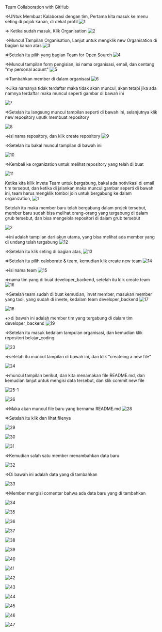 Team Collaboration with GitHub



=>UNtuk Membuat Kalaborasi dengan tim, Pertama kita masuk ke menu seting di pojok kanan, di dekat profil
![1](https://user-images.githubusercontent.com/47927755/71555580-939d2d80-2a60-11ea-91e0-ffab98d78c2f.png)


=> Ketika sudah masuk, Klik Organisation
![2](https://user-images.githubusercontent.com/47927755/71555581-9435c400-2a60-11ea-85db-29a70d706191.png)


=>Muncul Tampilan Organisation, Lanjut untuk mengklik new Organisation di bagian kanan atas
![3](https://user-images.githubusercontent.com/47927755/71555583-9435c400-2a60-11ea-91c9-f3cd83531e95.png)


=>Setelah itu pilih yang bagian Team for Open Sourch
![4](https://user-images.githubusercontent.com/47927755/71555584-94ce5a80-2a60-11ea-98da-3a87b7d97451.png)


=>Muncul tampilan form pengisian, isi nama organisasi, email, dan centang "my personal acount" 
![5](https://user-images.githubusercontent.com/47927755/71555585-9566f100-2a60-11ea-896f-cbd5aac996b4.png)


=>Tambahkan member di dalam organisasi
![6](https://user-images.githubusercontent.com/47927755/71555586-9566f100-2a60-11ea-81b7-6bf4e28f2a42.png)


=>Jika namanya tidak terdaftar maka tidak akan muncul, akan tetapi jika ada namnya terdaftar maka muncul seperti gambar di bawah ini

![7](https://user-images.githubusercontent.com/47927755/71555587-9566f100-2a60-11ea-8de0-773139ead9f4.png)

=>Setelah itu langsung muncul tampilan seperti di bawah ini, selanjutnya klik new repository unutk membuat repository

![8](https://user-images.githubusercontent.com/47927755/71555588-95ff8780-2a60-11ea-8278-d9c85925837a.png)



=>isi nama repository, dan klik create repository
![9](https://user-images.githubusercontent.com/47927755/71555589-95ff8780-2a60-11ea-9395-817fee83d01d.png)

=>Setelah itu bakal muncul tampilan di bawah ini

![10](https://user-images.githubusercontent.com/47927755/71555590-95ff8780-2a60-11ea-9159-61f2055a47c6.png)


=>Kembali ke organization untuk melihat repository yang telah di buat

![11](https://user-images.githubusercontent.com/47927755/71555591-96981e00-2a60-11ea-99b8-9184aa01d6ef.png)


Ketika kita kilik Invete Team untuk bergabung, bakal ada notivikasi di email tim tersebut, dan ketika di jalankan maka muncul gambar seperti di bawah ini, team harus mengklik tombol join untuk bergabung ke dalam organization,
![1](https://user-images.githubusercontent.com/47927755/71555638-c515f900-2a60-11ea-9710-faf782462200.png)

Setelah itu maka member baru telah bergabung dalam projek tersebut, member baru sudah bisa melihat orang-orang yang tergabung di dalam grub tersebut, dan bisa mengelola repositori di dalam grub tersebut

![2](https://user-images.githubusercontent.com/47927755/71555639-c5ae8f80-2a60-11ea-845d-1ce6f07f394a.png)




=>ini adalah tampilan dari akun utama, yang bisa melihat ada member yang di undang telah tergabung
![12](https://user-images.githubusercontent.com/47927755/71555592-9730b480-2a60-11ea-96e0-de607ba219a6.png)


=>Setelah itu klik seting di bagian atas,
![13](https://user-images.githubusercontent.com/47927755/71555593-9730b480-2a60-11ea-855b-8038194f67c7.png)


=>Setelah itu pilih caloborate & team, kemudian klik create new team 
![14](https://user-images.githubusercontent.com/47927755/71555594-9730b480-2a60-11ea-972b-8ae0868d6f4e.png)


=>isi nama team
![15](https://user-images.githubusercontent.com/47927755/71555595-97c94b00-2a60-11ea-8f2a-9c5c2045792f.png)


=>nama tim yang di buat developer_backend, setelah itu klik create team
![16](https://user-images.githubusercontent.com/47927755/71555596-97c94b00-2a60-11ea-8878-0c2941b676af.png)


=>Setelah team sudah di buat kemudian, invet member, masukan member yang tadi, yang sudah di invete, kedalam team developer_backend
![17](https://user-images.githubusercontent.com/47927755/71555597-97c94b00-2a60-11ea-8b60-fc9c081d9a41.png)


![18](https://user-images.githubusercontent.com/47927755/71555598-9861e180-2a60-11ea-86df-2bb968e01145.png)


+>di bawah ini adalah member tim yang tergabung di dalam tim developer_backend
![19](https://user-images.githubusercontent.com/47927755/71555600-9861e180-2a60-11ea-9def-4e629f7dde4a.png)





=>Setelah itu masuk kedalam tampulan organisasi, dan kemudian klik repositori belajar_coding

![23](https://user-images.githubusercontent.com/47927755/71555606-98fa7800-2a60-11ea-941c-0c7d74456f1c.png)

=>setelah itu muncul tampilan di bawah ini, dan klik "createing a new file" 


![24](https://user-images.githubusercontent.com/47927755/71555607-99930e80-2a60-11ea-937d-798238aa5310.png)


=>muncul tampilan berikut, dan kita menamakan file README.md, dan kemudian lanjut untuk mengisi data tersebut, dan klik commit new file

![25-1](https://user-images.githubusercontent.com/47927755/71555609-9b5cd200-2a60-11ea-8449-9602acbc1136.png)


![26](https://user-images.githubusercontent.com/47927755/71555610-9b5cd200-2a60-11ea-9346-021e2d8c3393.png)




=>Maka akan muncul file baru yang bernama README.md
![28](https://user-images.githubusercontent.com/47927755/71555612-9c8dff00-2a60-11ea-9f13-889324d1473f.png)

=>Setelah itu klik dan lihat filenya

![29](https://user-images.githubusercontent.com/47927755/71555613-9d269580-2a60-11ea-806f-15dcd0bc2308.png)



![30](https://user-images.githubusercontent.com/47927755/71555614-9d269580-2a60-11ea-8eea-db1c8d817223.png)


![31](https://user-images.githubusercontent.com/47927755/71555615-9d269580-2a60-11ea-8d01-5acbffed5c49.png)


=>Kemudian salah satu member menambahkan data baru


![32](https://user-images.githubusercontent.com/47927755/71555617-9dbf2c00-2a60-11ea-9146-2bd5f19523db.png)

=>Di bawah ini adalah data yang di tambahkan

![33](https://user-images.githubusercontent.com/47927755/71555618-9ef05900-2a60-11ea-87ac-9b52fd0e2b16.png)

=>Member mengisi comentar bahwa ada data baru yang di tambahkan

![34](https://user-images.githubusercontent.com/47927755/71555619-9ef05900-2a60-11ea-945a-4ba8fef91e93.png)


![35](https://user-images.githubusercontent.com/47927755/71555620-9ef05900-2a60-11ea-8823-492cbb44ba8d.png)


![36](https://user-images.githubusercontent.com/47927755/71555621-9f88ef80-2a60-11ea-94b0-9cf15d73b89d.png)


![37](https://user-images.githubusercontent.com/47927755/71555622-9f88ef80-2a60-11ea-84e7-4d685f9229a5.png)


![38](https://user-images.githubusercontent.com/47927755/71555623-a0218600-2a60-11ea-8bee-9c01bf83c499.png)


![39](https://user-images.githubusercontent.com/47927755/71555624-a0218600-2a60-11ea-8f6f-6350d313b9e4.png)


![40](https://user-images.githubusercontent.com/47927755/71555626-a0ba1c80-2a60-11ea-9f4b-e6780a578b7a.png)


![41](https://user-images.githubusercontent.com/47927755/71555627-a0ba1c80-2a60-11ea-906f-aa623a6f3b17.png)


![42](https://user-images.githubusercontent.com/47927755/71555628-a0ba1c80-2a60-11ea-8adb-d688c2dfa4d8.png)


![43](https://user-images.githubusercontent.com/47927755/71555629-a152b300-2a60-11ea-895c-f4f8dff9054a.png)


![44](https://user-images.githubusercontent.com/47927755/71555630-a152b300-2a60-11ea-93a9-9bfc0cf3de9c.png)


![45](https://user-images.githubusercontent.com/47927755/71555631-a1eb4980-2a60-11ea-857d-be3640716b20.png)


![46](https://user-images.githubusercontent.com/47927755/71555632-a1eb4980-2a60-11ea-8eb2-6187e04b9414.png)


![47](https://user-images.githubusercontent.com/47927755/71555634-a1eb4980-2a60-11ea-9d0f-e2dcaf173727.png)

